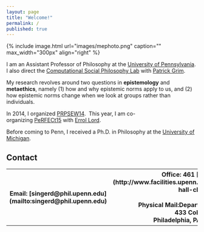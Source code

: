 ```yaml
---
layout: page
title: "Welcome!"
permalink: /
published: true
---
```


{% include image.html url="images/mephoto.png" caption="" max_width="300px" align="right" %}

I am an Assistant Professor of Philosophy at the [University of Pennsylvania](http://philosophy.sas.upenn.edu/). I also direct the [Computational Social Philosophy Lab](/CSPL/) with [Patrick Grim](http://www.pgrim.org/).

My research revolves around two questions in **epistemology** and **metaethics**, namely (1) how and why epistemic norms apply to us, and (2) how epistemic norms change when we look at groups rather than individuals.

In 2014, I organized [PRPSEW14](http://www.phil.upenn.edu/~singerd/PRPSEW14.html).  This year, I am co-organizing [PeRFECt15](http://www.phil.upenn.edu/~singerd/PeRFECt15.html) with [Errol Lord](http://www.errol-lord.com/). 

Before coming to Penn, I received a Ph.D. in Philosophy at the [University of Michigan](http://www.lsa.umich.edu/philosophy/).  


## Contact

<table class="tg">
  <tr>
    <th >Email: [singerd@phil.upenn.edu](mailto:singerd@phil.upenn.edu)</th>
    <th >Office: 461 [Cohen Hall](http://www.facilities.upenn.edu/maps/locations/cohen-hall-claudia) <br /><br />Physical Mail:Department of Philosophy <br />433 Cohen Hall <br />Philadelphia, PA 19104-6304</th>
    <th class="tg-yw4l">Phone: 920-4SingerSend Me an [Anonymous Message Here](http://www.danieljsinger.com/anonmessage/)</th>
  </tr>
</table>
